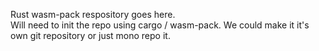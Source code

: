 Rust wasm-pack respository goes here.  
Will need to init the repo using cargo / wasm-pack.  We could make it it's own git repository or just mono repo it.  